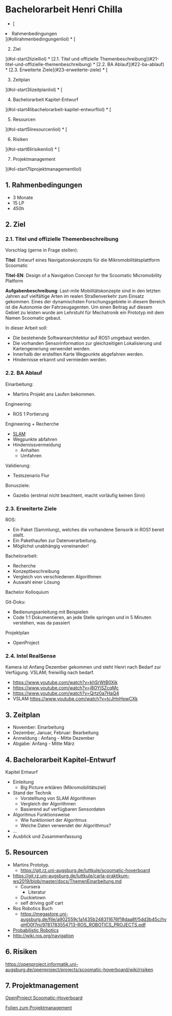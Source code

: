 # Bachelorarbeit Henri Chilla

* [<ol>
<li>Rahmenbedingungen</li>
</ol>](#ollirahmenbedingungenliol)
* [<ol start="2">
<li>Ziel</li>
</ol>](#ol-start2lizielliol)
  * [2.1. Titel und offizielle Themenbeschreibung](#21-titel-und-offizielle-themenbeschreibung)
  * [2.2. BA Ablauf](#22-ba-ablauf)
  * [2.3. Erweiterte Ziele](#23-erweiterte-ziele)
* [<ol start="3">
<li>Zeitplan</li>
</ol>](#ol-start3lizeitplanliol)
* [<ol start="4">
<li>Bachelorarbeit Kapitel-Entwurf</li>
</ol>](#ol-start4libachelorarbeit-kapitel-entwurfliol)
* [<ol start="5">
<li>Resourcen</li>
</ol>](#ol-start5liresourcenliol)
* [<ol start="6">
<li>Risiken</li>
</ol>](#ol-start6lirisikenliol)
* [<ol start="7">
<li>Projektmanagement</li>
</ol>](#ol-start7liprojektmanagementliol)

## 1. Rahmenbedingungen

* 3 Monate
* 15 LP
* 450h

## 2. Ziel

### 2.1. Titel und offizielle Themenbeschreibung

Vorschlag (gerne in Frage stellen):

**Titel**: Entwurf eines Navigationskonzepts für die Mikromobilitätsplattform Scoomatic

**Titel-EN**: Design of a Navigation Concept for the Scoomatic Micromobility Platform

**Aufgabenbeschreibung**: 
Last-mile Mobilitätskonzepte sind in den letzten Jahren auf vielfältige Arten im realen Straßenverkehr zum Einsatz gekommen. 
Eines der dynamischsten Forschungsgebiete in diesem Bereich ist die Autonomie der Fahrzeugagenten. 
Um einen Beitrag auf diesem Gebiet zu leisten wurde am Lehrstuhl für Mechatronik ein Prototyp mit dem Namen Scoomatic gebaut. 

In dieser Arbeit soll:

* Die bestehende Softwarearchitektur auf ROS1 umgebaut werden.
* Die vorhanden Sensorinformation zur gleichzeitigen Lokalisierung und Kartengeneriung verwendet werden.
* Innerhalb der erstellten Karte Wegpunkte abgefahren werden.
* Hindernisse erkannt und vermieden werden.

### 2.2. BA Ablauf

Einarbeitung:

* Martins Projekt ans Laufen bekommen.

Engineering:

* ROS 1 Portierung

Engineering + Recherche

* [SLAM](https://de.wikipedia.org/wiki/Simultaneous_Localization_and_Mapping)
* Wegpunkte abfahren
* Hindernissvermeidung
  * Anhalten
  * Umfahren

Validierung:

* Testszenario Flur

Bonusziele:

* Gazebo (erstmal nicht beachtent, macht vorläufig keinen Sinn)

### 2.3. Erweiterte Ziele

ROS:

* Ein Paket (Sammlung), welches die vorhandene Sensorik in ROS1 bereit stellt.
* Ein Pakethaufen zur Datenverarbeitung.
* Möglichst unabhängig voneinander!

Bachelorarbeit:

* Recherche
* Konzeptbeschreibung
* Vergleich von verschiedenen Algorithmen
* Auswahl einer Lösung

Bachelor Kolloquium

Git-Doku:

* Bedienungsanleitung mit Beispielen
* Code 1:1 Dokumentieren, an jede Stelle springen und in 5 Minuten verstehen, was da passiert

Projektplan

* OpenProject

### 2.4. Intel RealSense

Kamera ist Anfang Dezember gekommen und steht Henri nach Bedarf zur Verfügung. VSLAM; freiwillig nach bedarf.

* <https://www.youtube.com/watch?v=khSrWtB0Xik>
* <https://www.youtube.com/watch?v=j8OYlSZcqMc>
* <https://www.youtube.com/watch?v=Qrtz0a7HaQ4>
* VSLAM <https://www.youtube.com/watch?v=tcJHnHpwCXk>

## 3. Zeitplan

* November: Einarbeitung
* Dezember, Januar, Februar: Bearbeitung
* Anmeldung : Anfang - Mitte Dezember
* Abgabe: Anfang - Mitte März

## 4. Bachelorarbeit Kapitel-Entwurf
Kapitel Entwurf
* Einleitung
  * Big Picture erklären (Mikromobilitätsziel)
* Stand der Technik
  * Vorstelltung von SLAM Algorithmen
  * Vergleich der Algorithmen
  * Basierend auf verfügbaren Sensordaten
* Algoritmus Funktionsweise
  * Wie funktioniert der Algoritmus
  * Welche Daten verwendet der Algorithmus?
* ...
* Ausblick und Zusammenfassung

## 5. Resourcen

* Martins Prototyp.
  * <https://git.rz.uni-augsburg.de/luttkule/scoomatic-hoverboard>
* <https://git.rz.uni-augsburg.de/luttkule/carla-praktikum-ws2019/blob/master/docs/ThemenEinarbeitung.md>
  * Coursera
    * Literatur
  * Duckietown
  * self driving golf cart
* Ros Robotics Buch
  * <https://megastore.uni-augsburg.de/file/a902559c1a1435b248311676f18daa8f/5dd3b45c/hvqHO0f7nj/9781783554713-ROS_ROBOTICS_PROJECTS.pdf>
* [Probabilistic Robotics](https://github.com/liulinbo/slam/blob/master/Probabilistic%20Robotics%20_Sebastian%20Thrun%20et%20al..pdf)
* <http://wiki.ros.org/navigation>

## 6. Risiken

<https://openproject.informatik.uni-augsburg.de/openproject/projects/scoomatic-hoverboard/wiki/risiken>

## 7. Projektmanagement

[OpenProject Scoomatic-Hoverboard](https://openproject.informatik.uni-augsburg.de/openproject/projects/scoomatic-hoverboard)

[Folien zum Projektmanagement](https://megastore.uni-augsburg.de/get/ZL9yp11bC8/)
